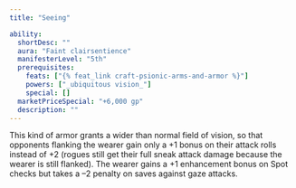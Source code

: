 ```yaml
---
title: "Seeing"

ability:
  shortDesc: ""
  aura: "Faint clairsentience"
  manifesterLevel: "5th"
  prerequisites:
    feats: ["{% feat_link craft-psionic-arms-and-armor %}"]
    powers: ["_ubiquitous vision_"]
    special: []
  marketPriceSpecial: "+6,000 gp"
  description: ""
---
```

This kind of armor grants a wider than normal field of vision, so that opponents flanking the wearer gain only a +1 bonus on their attack rolls instead of +2 (rogues still get their full sneak attack damage because the wearer is still flanked). The wearer gains a +1 enhancement bonus on Spot checks but takes a –2 penalty on saves against gaze attacks.


